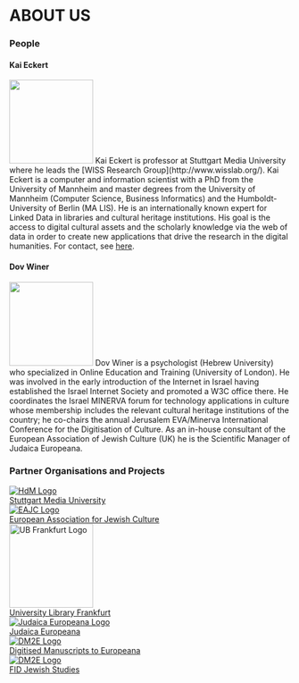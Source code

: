 # ABOUT US

### People

#### Kai Eckert
<img src="/img/kai-portrait-600px.jpg"  style="width: 150px;" class="floatLeft">
Kai Eckert is professor at Stuttgart Media University where he leads the [WISS Research Group](http://www.wisslab.org/). Kai Eckert is a computer and information scientist with a PhD from the University of Mannheim and master degrees from the University of Mannheim (Computer Science, Business Informatics) and the Humboldt-University of Berlin (MA LIS). He is an internationally known expert for Linked Data in libraries and cultural heritage institutions. His goal is the access to digital cultural assets and the scholarly knowledge via the web of data in order to create new applications that drive the research in the digital humanities. For contact, see <a href="http://wiss.iuk.hdm-stuttgart.de/people/kai-eckert/"> here</a>.


#### Dov Winer
<img src="/img/dov_winer.jpg"  style="width: 150px;" class="floatLeft">
Dov Winer is a psychologist (Hebrew University) who specialized in Online Education and Training (University of London). He was involved in the early introduction of the Internet in Israel having established the Israel Internet Society and promoted a W3C office there. He coordinates the Israel MINERVA forum for technology applications in culture whose membership includes the relevant cultural heritage institutions of the country; he co-chairs the annual Jerusalem EVA/Minerva International Conference for the Digitisation of Culture. As an in-house consultant of the European Association of Jewish Culture (UK) he is the Scientific Manager of Judaica Europeana.


### Partner Organisations and Projects

<div class="partnerTable">
	<div class="ptRow">
		<div>
			<a href="http://www.hdm-stuttgart.de/"><img src="/img/hdm-logo.gif" alt="HdM Logo"/></a><br/>
			<a href="http://www.hdm-stuttgart.de/">Stuttgart Media University</a>
		</div>
		<div>
<a href="http://www.jewishcultureineurope.org/"><img src="/img/Just_logo-70.gif" alt="EAJC Logo"/></a><br/>
<a href="http://www.jewishcultureineurope.org/">European Association for Jewish Culture</a>
		</div>
		<div>
<a href="http://www.ub.uni-frankfurt.de/"><img src="/img/ubfrankfurt.jpg" alt="UB Frankfurt Logo" width="150"/></a><br/>
<a href="http://www.ub.uni-frankfurt.de/">University Library Frankfurt</a>
        </div>
	</div>
	<div class="ptRow">
		<div>
<a href="http://www.judaica-europeana.eu/"><img src="/img/Judaica_Europeana_logosm-70.gif" alt="Judaica Europeana Logo" /></a><br/>
<a href="http://www.judaica-europeana.eu/">Judaica Europeana</a>
	    </div>
		<div>
<a href="http://dm2e.eu/"><img src="/img/dm2e_logo.png" alt="DM2E Logo"/></a><br>
<a href="http://dm2e.eu/"> Digitised Manuscripts to Europeana</a>
		</div>
		<div>
<a href="http://juedische-studien.fid-lizenzen.de"><img src="/img/fid-logo.jpg" alt="DM2E Logo"/></a><br>
<a href="http://juedische-studien.fid-lizenzen.de">FID Jewish Studies</a>
		</div>
	</div>

</div>

